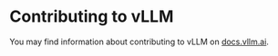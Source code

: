 # Contributing to vLLM

You may find information about contributing to vLLM on [docs.vllm.ai](https://docs.vllm.ai/en/latest/contributing/overview/).
